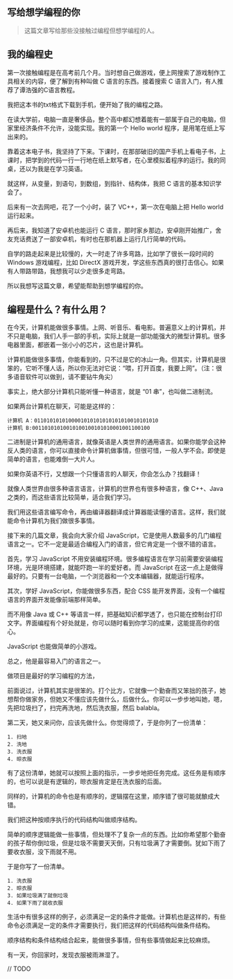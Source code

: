 ## 写给想学编程的你

> 这篇文章写给那些没接触过编程但想学编程的人。

## 我的编程史

第一次接触编程是在高考前几个月。当时想自己做游戏，便上网搜索了游戏制作工具相关的内容，便了解到有种叫做 C 语言的东西。接着搜索 C 语言入门，有人推荐了谭浩强的C语言教程。

我把这本书的txt格式下载到手机，便开始了我的编程之路。

在读大学前，电脑一直是奢侈品，整个高中都幻想着能有一部属于自己的电脑，但家里经济条件不允许，没能实现。我的第一个 Hello world 程序，是用笔在纸上写出来的。

靠着这本电子书，我坚持了下来。下课时，在那部破旧的国产手机上看电子书，上课时，把学到的代码一行一行地在纸上默写者，在心里模拟着程序的运行。我的同桌，还以为我是在学习英语。

就这样，从变量，到语句，到数组，到指针、结构体，我把 C 语言的基本知识学会了。

后来有一次去网吧，花了一个小时，装了 VC++，第一次在电脑上把 Hello world 运行起来。

再后来，我知道了安卓机也能运行 C 语言，那时家乡那边，安卓刚开始推广，舍友充话费送了一部安卓机，有时也在那机器上运行几行简单的代码。

自学的路走起来是比较慢的，大一时走了许多弯路，比如学了很长一段时间的 Windows 游戏编程，比如 DirectX 游戏开发，学这些东西真的很打击信心。如果有人带路带路，我想我可以少走很多走弯路。

所以我想写这篇文章，希望能帮助到想学编程的你。

## 编程是什么？有什么用？

在今天，计算机能做很多事情。上网、听音乐、看电影。普遍意义上的计算机，并不只是电脑，我们人手一部的手机，实际上就是一部功能强大的微型计算机。很多电器里面，都嵌着一张小小的芯片，这也是计算机。

计算机能做很多事情，你能看到的，只不过是它的冰山一角。但其实，计算机是很笨的，它听不懂人话，所以你无法对它说：“喂，打开百度，我要上网”。（注：很多语音软件可以做到，请不要钻牛角尖）

事实上，绝大部分计算机只能听懂一种语言，就是 “01 串”，也叫做二进制流。

如果两台计算机在聊天，可能是这样的：

```text
计算机 A：0110101010100001010101010101010010101010
计算机 B:00110101010010100100101010001001100100
```

二进制是计算机的通用语言，就像英语是人类世界的通用语言。如果你能学会这种反人类的语言，你可以直接命令计算机做事情，但很可惜，一般人学不会。即使是简单的语言，也能难倒一大片人。

如果你英语不行，又想跟一个只懂语言的人聊天，你会怎么办？找翻译！

就像人类世界由很多种语言语言，计算机的世界也有很多种语言，像 C++、Java 之类的，而这些语言比较简单，适合我们学习。

我们用这些语言编写命令，再由编译器翻译成计算器能读懂的语言。这样，我们就能命令计算机为我们做很多事情。



接下来的几篇文章，我会向大家介绍 JavaScript，它是使用人数最多的几门编程语言之一。它不一定是最适合编程入门的语言，但它肯定是一个很不错的语言。

首先，学习 JavaScript 不用安装编程环境。很多编程语言在学习前需要安装编程环境，光是环境搭建，就能吓跑一半的爱好者。而 JavaScript 在这一点上是做得最好的。只要有一台电脑，一个浏览器和一个文本编辑器，就能运行程序。

其次，学好 JavaScript，你能做很多东西，配合 CSS 能开发界面，没有一个编程语言的界面开发能像前端那样简单。

而不用像 Java 或 C++ 等语言一样，把基础知识都学透了，也只能在控制台打印文字。界面编程有个好处就是，你可以随时看到你学习的成果，这能提高你的信心。

JavaScript 也能做简单的小游戏。

总之，他是最容易入门的语言之一。

做项目是最好的学习编程的方法，


前面说过，计算机其实是很笨的。打个比方，它就像一个勤奋而又笨拙的孩子，她想帮你做家务，但她又不懂应该先做什么，后做什么。你可以一步步地叫她，嗯，先把垃圾扫了，扫完再洗地，然后洗衣服，然后 balabla。

第二天，她又来问你，应该先做什么。你觉得烦了，于是你列了一份清单：

```text
1. 扫地
2. 洗地
3. 洗衣服
4. 晾衣服
```

有了这份清单，她就可以按照上面的指示，一步步地把任务完成。这任务是有顺序的，也可以说是有逻辑的，晾衣服肯定是在洗衣服的后面。

同样的，计算机的命令也是有顺序的，逻辑摆在这里，顺序错了很可能就酿成大错。

我们把这种按顺序执行的代码结构叫做顺序结构。

简单的顺序逻辑能做一些事情，但处理不了复杂一点的东西。比如你希望那个勤奋的孩子帮你倒垃圾，但是垃圾不需要天天倒，只有垃圾满了才需要倒。犹如下雨了要收衣服，没下雨就不用。

于是你写了一份清单。

```text
1. 洗衣服
2. 晾衣服
3. 如果垃圾满了就倒垃圾
4. 如果下雨了就收衣服
```

生活中有很多这样的例子，必须满足一定的条件才能做。计算机也是这样的，有些命令必须满足一定的条件才需要执行，我们把这样的代码结构叫做条件结构。

顺序结构和条件结构结合起来，能做很多事情，但有些事情做起来比较麻烦。

有一天，你回家时，发现衣服被雨淋湿了。

// TODO





















